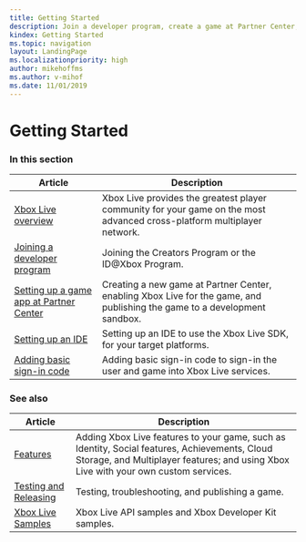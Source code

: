 ```yaml
---
title: Getting Started
description: Join a developer program, create a game at Partner Center, add the Xbox Live SDK to your IDE, and write basic sign-in code.
kindex: Getting Started
ms.topic: navigation
layout: LandingPage
ms.localizationpriority: high
author: mikehoffms
ms.author: v-mihof
ms.date: 11/01/2019
---
```


# Getting Started


### In this section

| Article | Description |
|---------|-------------|
| [Xbox Live overview](live-xbl-overview.md) | Xbox Live provides the greatest player community for your game on the most advanced cross-platform multiplayer network. |
| [Joining a developer program](join-dev-program/live-join-dev-program-nav.md) | Joining the Creators Program or the ID@Xbox Program. |
| [Setting up a game app at Partner Center](setup-partner-center/live-setup-partner-center-nav.md) | Creating a new game at Partner Center, enabling Xbox Live for the game, and publishing the game to a development sandbox. |
| [Setting up an IDE](setup-ide/live-setup-ide-nav.md) | Setting up an IDE to use the Xbox Live SDK, for your target platforms. |
| [Adding basic sign-in code](add-signin-code/live-add-signin-code-nav.md) | Adding basic sign-in code to sign-in the user and game into Xbox Live services. |


### See also

| Article | Description |
|---------|-------------|
| [Features](../features/live-features-nav.md) | Adding Xbox Live features to your game, such as Identity, Social features, Achievements, Cloud Storage, and Multiplayer features; and using Xbox Live with your own custom services. |
| [Testing and Releasing](../test-release/live-test-release-nav.md) | Testing, troubleshooting, and publishing a game. |
| [Xbox Live Samples](../api-ref/live-samples.md) | Xbox Live API samples and Xbox Developer Kit samples. |
